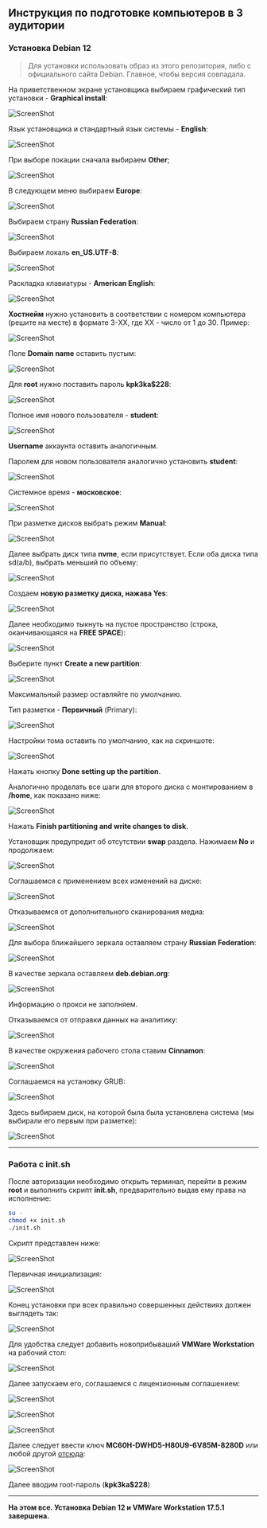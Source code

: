 ## Инструкция по подготовке компьютеров в 3 аудитории

### Установка Debian 12
> Для установки использовать образ из этого репозитория, либо с официального сайта Debian. Главное, чтобы версия совпадала.

На приветственном экране установщика выбираем графический тип установки - **Graphical install**:

![ScreenShot](assets/1.png)

Язык установщика и стандартный язык системы - **English**:

![ScreenShot](assets/2.png)

При выборе локации сначала выбираем **Other**;

![ScreenShot](assets/3.png)

В следующем меню выбираем **Europe**:

![ScreenShot](assets/4.png)

Выбираем страну **Russian Federation**:

![ScreenShot](assets/5.png)

Выбираем локаль **en_US.UTF-8**:

![ScreenShot](assets/6.png)

Раскладка клавиатуры - **American English**:

![ScreenShot](assets/7.png)

**Хостнейм** нужно установить в соответствии с номером компьютера (решите на месте) в формате 3-XX, где XX - число от 1 до 30. Пример:

![ScreenShot](assets/8.png)

Поле **Domain name** оставить пустым:

![ScreenShot](assets/9.png)

Для **root** нужно поставить пароль **kpk3ka$228**:

![ScreenShot](assets/10.png)

Полное имя нового пользователя - **student**:

![ScreenShot](assets/11.png)

**Username** аккаунта оставить аналогичным.

Паролем для новом пользователя аналогично установить **student**:

![ScreenShot](assets/12.png)

Системное время - **московское**:

![ScreenShot](assets/13.png)

При разметке дисков выбрать режим **Manual**:

![ScreenShot](assets/14.png)

Далее выбрать диск типа **nvme**, если присутствует. Если оба диска типа sd(a/b), выбрать меньший по объему:

![ScreenShot](assets/15.png)

Создаем **новую разметку диска, нажава Yes**:

![ScreenShot](assets/16.png)

Далее необходимо тыкнуть на пустое пространство (строка, оканчивающаяся на **FREE SPACE**):

![ScreenShot](assets/17.png)

Выберите пункт **Create a new partition**:

![ScreenShot](assets/18.png)

Максимальный размер оставляйте по умолчанию.

Тип разметки - **Первичный** (Primary):

![ScreenShot](assets/19.png)

Настройки тома оставить по умолчанию, как на скриншоте:

![ScreenShot](assets/20.png)

Нажать кнопку **Done setting up the partition**.

Аналогично проделать все шаги для второго диска с монтированием в **/home**, как показано ниже:

![ScreenShot](assets/21.png)

Нажать **Finish partitioning and write changes to disk**.

Установщик предупредит об отсутствии **swap** раздела. Нажимаем **No** и продолжаем:

![ScreenShot](assets/22.png)

Соглашаемся с применением всех изменений на диске:

![ScreenShot](assets/23.png)

Отказываемся от дополнительного сканирования медиа:

![ScreenShot](assets/24.png)

Для выбора ближайшего зеркала оставляем страну **Russian Federation**:

![ScreenShot](assets/25.png)

В качестве зеркала оставляем **deb.debian.org**:

![ScreenShot](assets/26.png)

Информацию о прокси не заполняем.

Отказываемся от отправки данных на аналитику:

![ScreenShot](assets/27.png)

В качестве окружения рабочего стола ставим **Cinnamon**:

![ScreenShot](assets/28.png)

Соглашаемся на установку GRUB:

![ScreenShot](assets/29.png)

Здесь выбираем диск, на которой была была установлена система (мы выбирали его первым при разметке):

![ScreenShot](assets/30.png)

---

### Работа с init.sh
После авторизации необходимо открыть терминал, перейти в режим **root** и выполнить скрипт **init.sh**, предварительно выдав ему права на исполнение:

```bash
su -
chmod +x init.sh
./init.sh
```

Скрипт представлен ниже:

![ScreenShot](assets/31.png)

Первичная инициализация:

![ScreenShot](assets/32.png)

Конец установки при всех правильно совершенных действиях должен выглядеть так:

![ScreenShot](assets/33.png)

Для удобства следует добавить новоприбываший **VMWare Workstation** на рабочий стол:

![ScreenShot](assets/34.png)

Далее запускаем его, соглашаемся с лицензионным соглашением:

![ScreenShot](assets/35.png)

![ScreenShot](assets/36.png)

![ScreenShot](assets/37.png)

Далее следует ввести ключ **MC60H-DWHD5-H80U9-6V85M-8280D** или любой другой [отсюда](https://github.com/hegdepavankumar/VMware-Workstation-Pro-17-Licence-Keys):

![ScreenShot](assets/38.png)

Далее вводим root-пароль (**kpk3ka$228**)

---

**На этом все. Установка Debian 12 и VMWare Workstation 17.5.1 завершена.**
